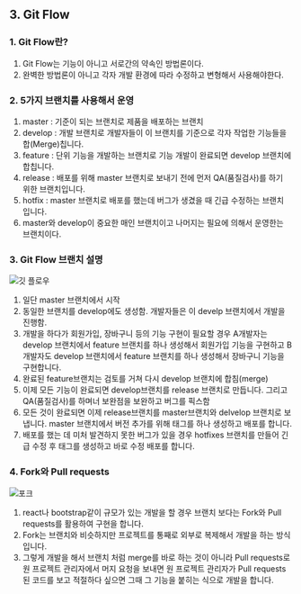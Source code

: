 ## 3. Git Flow
### 1. Git Flow란?
1. Git Flow는 기능이 아니고 서로간의 약속인 방법론이다.
2. 완벽한 방법론이 아니고 각자 개발 환경에 따라 수정하고 변형해서 사용해야한다.

### 2. 5가지 브랜치를 사용해서 운영
1. master : 기준이 되는 브랜치로 제품을 배포하는 브랜치
2. develop : 개발 브랜치로 개발자들이 이 브랜치를 기준으로 각자 작업한 기능들을 합(Merge)칩니다.
3. feature : 단위 기능을 개발하는 브랜치로 기능 개발이 완료되면 develop 브랜치에 합칩니다.
4. release : 배포를 위해 master 브랜치로 보내기 전에 먼저 QA(품질검사)를 하기 위한 브랜치입니다.
5. hotfix : master 브랜치로 배포를 했는데 버그가 생겼을 때 긴급 수정하는 브랜치 입니다.
6. master와 develop이 중요한 매인 브랜치이고 나머지는 필요에 의해서 운영한는 브랜치이다.

### 3. Git Flow 브랜치 설명
![깃 플로우](https://t1.daumcdn.net/cfile/tistory/99CD994C5E69CCF223)

1. 일단 master 브랜치에서 시작
2. 동일한 브랜치를 develop에도 생성함. 개발자들은 이 develp 브랜치에서 개발을 진행함.
3. 개발을 하다가 회원가입, 장바구니 등의 기능 구현이 필요할 경우 A개발자는 develop 브랜치에서 feature 브랜치를 하나 생성해서 회원가입 기능을 구현하고 B개발자도 develop 브랜치에서 feature 브랜치를 하나 생성해서 장바구니 기능을 구현합니다.
4. 완료된 feature브랜치는 검토를 거쳐 다시 develop 브랜치에 합침(merge)
5. 이제 모든 기능이 완료되면 develop브랜치를 release 브랜치로 만듭니다. 그리고 QA(품질검사)를 하며너 보완점을 보완하고 버그를 픽스함
6. 모든 것이 완료되면 이제 release브랜치를 master브랜치와 delvelop 브랜치로 보냅니다. master 브랜치에서 버전 추가를 위해 태그를 하나 생성하고 배포를 합니다.
7. 배포를 했는 데 미처 발견하지 못한 버그가 있을 경우 hotfixes 브랜치를 만들어 긴급 수정 후 태그를 생성하고 바로 수정 배포를 합니다.

### 4. Fork와 Pull requests
![포크](https://t1.daumcdn.net/cfile/tistory/99E9D24E5E69CCF224)

1. react나 bootstrap같이 규모가 있는 개발을 할 경우 브랜치 보다는 Fork와 Pull requests를 활용하여 구현을 합니다.
2. Fork는 브랜치와 비슷하지만 프로젝트를 통째로 외부로 복제해서 개발을 하는 방식입니다.
3. 그렇게 개발을 해서 브랜치 처럼 merge를 바로 하는 것이 아니라 Pull requests로 원 프로젝트 관리자에서 머지 요청을 보내면 원 프로젝트 관리자가 Pull requests된 코드를 보고 적절하다 싶으면 그때 그 기능을 붙히는 식으로 개발을 합니다.
